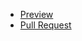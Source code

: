 - [Preview](https://shyiano.github.io/lesson-0/)
- [Pull Request](https://github.com/ShyianO/lesson-0/pull/1/files)
